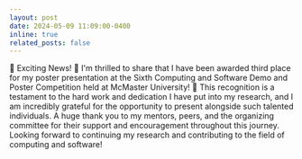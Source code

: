```yaml
---
layout: post
date: 2024-05-09 11:09:00-0400
inline: true
related_posts: false
---
```


🌟 Exciting News! 🌟
I'm thrilled to share that I have been awarded third place for my poster presentation at the Sixth Computing and Software Demo and Poster Competition held at McMaster University! 🎉
This recognition is a testament to the hard work and dedication I have put into my research, and I am incredibly grateful for the opportunity to present alongside such talented individuals.
A huge thank you to my mentors, peers, and the organizing committee for their support and encouragement throughout this journey.
Looking forward to continuing my research and contributing to the field of computing and software!
